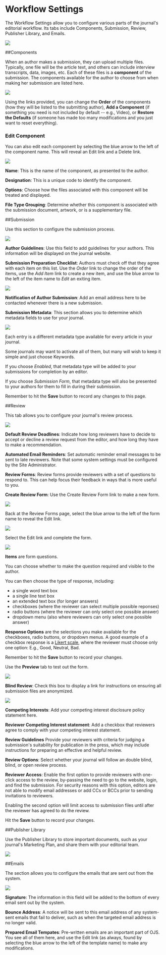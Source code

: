 # Workflow Settings

The Workflow Settings allow you to configure various parts of the journal's editorial workflow. Its tabs include Components, Submission, Review, Publisher Library, and Emails.

![](learning-ojs-3-settings-workflow-settings-1.png)

##Components

When an author makes a submission, they can upload multiple files. Typically, one file will be the article text, and others can include interview transcripts, data, images, etc. Each of these files is a **component** of the submission. The components available for the author to choose from when making her submission are listed here.

![](learning-ojs-3-settings-workflow-settings-components.png)

Using the links provided, you can change the **Order** of the components (how they will be listed to the submitting author), **Add a Component** (if something you need is not included by default -- e.g., Video), or **Restore the Defaults** (if someone has made too many modifications and you just want to reset everything).

### Edit Component
You can also edit each component by selecting the blue arrow to the left of the component name. This will reveal an Edit link and a Delete link.

![](learning-ojs-3-settings-workflow-settings-components-edit.png)

**Name**: This is the name of the component, as presented to the author.

**Designation**: This is a unique code to identify the component.

**Options**: Choose how the files associated with this component will be treated and displayed.

**File Type Grouping**: Determine whether this component is associated with the submission document, artwork, or is a supplementary file.

##Submission

Use this section to configure the submission process.

![](learning-ojs-3-settings-workflow-settings-submission.png)

**Author Guidelines**: Use this field to add guidelines for your authors. This information will be displayed on the journal website.

**Submission Preparation Checklist**: Authors must check off that they agree with each item on this list. Use the *Order* link to change the order of the items, use the *Add Item* link to create a new item, and use the blue arrow to the left of the item name to *Edit* an exiting item.

![](learning-ojs-3-settings-workflow-settings-components-edit-item-edit.png)

**Notification of Author Submission**: Add an email address here to be contacted whenever there is a new submission.

**Submission Metadata**: This section allows you to determine which metadata fields to use for your journal.

![](learning-ojs-3-settings-workflow-settings-submission-submission-metadata.png)

Each entry is a different metadata type available for every article in your journal. 

Some journals may want to activate all of them, but many will wish to keep it simple and just choose Keywords.

If you choose *Enabled*, that metadata type will be added to your submissions for completion by an editor. 

If you choose *Submission Form*, that metadata type will also be presented to your authors for them to fill in during their submission.

Remember to hit the **Save** button to record any changes to this page.

##Review

This tab allows you to configure your journal's review process.

![](learning-ojs-3-settings-workflow-settings-review.png)

**Default Review Deadlines**: Indicate how long reviewers have to decide to accept or decline a review request from the editor, and how long they have to make a recommendation.

**Automated Email Reminders**: Set automatic reminder email messages to be sent to late reviewers. Note that some system settings must be configured by the Site Administrator.

**Review Forms**: Review forms provide reviewers with a set of questions to respond to. This can help focus their feedback in ways that is more useful to you.

**Create Review Form**: Use the Create Review Form link to make a new form.

![](learning-ojs-3-settings-workflow-settings-review-create.png)

Back at the Review Forms page, select the blue arrow to the left of the form name to reveal the Edit link.

![](learning-ojs-3-settings-workflow-settings-review-edit1.png)

Select the Edit link and complete the form.

![](learning-ojs-3-settings-workflow-settings-review-create-items.png)

**Items** are form questions.

You can choose whether to make the question required and visible to the author.

You can then choose the type of response, including:

* a single word text box
* a single line text box
* an extended text box (for longer answers)
* checkboxes (where the reviewer can select multiple possible reponses)
* radio buttons (where the reviewer can only select one possible answer)
* dropdown menu (also where reviewers can only select one possible answer)

**Response Options** are the selections you make available for the checkboxes, radio buttons, or dropdown menus. A good example of a checkbox response is a [Likert scale](https://en.wikipedia.org/wiki/Likert_scale), where the reviewer must choose only one option: E.g., Good, Neutral, Bad.

Remember to hit the **Save** button to record your changes.

Use the **Preview** tab to test out the form.

![](learning-ojs-3-settings-workflow-settings-review-preview.png)

**Blind Review**: Check this box to display a link for instructions on ensuring all submission files are anonymized.

![](learning-ojs-3-settings-workflow-settings-review2.png)

**Competing Interests**: Add your competing interest disclosure policy statement here.

**Reviewer Competing Interest statement**: Add a checkbox that reviewers agree to comply with your competing interest statement.

**Review Guidelines** Provide your reviewers with criteria for judging a submission's suitability for publication in the press, which may include instructions for preparing an effective and helpful review.

**Review Options**: Select whether your journal will follow an double blind, blind, or open review process.

**Reviewer Access**: Enable the first option to provide reviewers with one-click access to the review, by-passing the need to go to the website, login, and find the submission. For security reasons with this option, editors are not able to modify email addresses or add CCs or BCCs prior to sending invitations to reviewers.

Enabling the second option will limit access to submission files until after the reviewer has agreed to do the review.

Hit the **Save** button to record your changes.

##Publisher Library

Use the Publisher Library to store important documents, such as your journal's Marketing Plan, and share them with your editorial team.

![](learning-ojs-3-settings-workflow-settings-pub-library2.png)

##Emails

The section allows you to configure the emails that are sent out from the system.

![](learning-ojs-3-settings-workflow-settings-emails.png)

**Signature**: The information in this field will be added to the bottom of every email sent out by the system.

**Bounce Address**: A notice will be sent to this email address of any system-sent emails that fail to deliver, such as when the targeted email address is no longer valid.

**Prepared Email Tempates**: Pre-written emails are an important part of OJS. You see all of them here, and use the Edit link (as always, found by selecting the blue arrow to the left of the template name) to make any modifications.